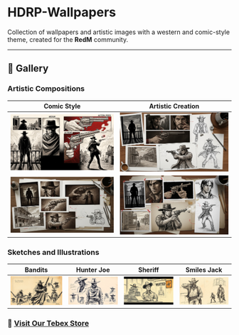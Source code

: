 # HDRP-Wallpapers

Collection of wallpapers and artistic images with a western and comic-style theme, created for the **RedM** community.

---

## 🎨 Gallery

### Artistic Compositions
| Comic Style | Artistic Creation |
| :---: | :---: |
| ![Comic Style](./compositions/art_comic.png) | ![Artistic Creation](./compositions/art_creation.png) |
| ![Composite](./compositions/art_composite.png) | ![Artistic Style](./compositions/art_style.png) |

### Sketches and Illustrations
| Bandits | Hunter Joe | Sheriff | Smiles Jack |
| :---: | :---: | :---: | :---: |
| ![Bandits](./drawings-small/bandits.png) | ![Hunter Joe](./drawings-small/hunter_joe.png) | ![Sheriff](./drawings-small/sheriff.png) | ![Smiles Jack](./drawings-small/smiles_jack.png) |

### 🔗 [Visit Our Tebex Store](https://cazadores-de-dados-rp.tebex.io/)
